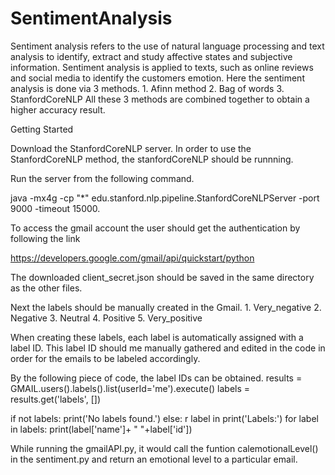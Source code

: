 # SentimentAnalysis
Sentiment analysis refers to the use of natural language processing and text analysis to identify, extract and study affective
states and subjective information. Sentiment analysis is applied to texts, such as online reviews and social media to identify the customers emotion.
Here the sentiment analysis is done via 3 methods.
	1. Afinn method
	2. Bag of words
	3. StanfordCoreNLP
All these 3 methods are combined together to obtain a higher accuracy result.

Getting Started

Download the StanfordCoreNLP server.
In order to use the StanfordCoreNLP method, the stanfordCoreNLP should be runnning.

Run the server from the following command.


java -mx4g -cp "*" edu.stanford.nlp.pipeline.StanfordCoreNLPServer -port 9000 -timeout 15000.


To access the gmail account the user should get the authentication by following the link


https://developers.google.com/gmail/api/quickstart/python


The downloaded client_secret.json should be saved in the same directory as the other files.


Next the labels should be manually created in the Gmail.
	1. Very_negative
	2. Negative
	3. Neutral
	4. Positive
	5. Very_positive

When creating these labels, each label is automatically assigned with a label ID.
This label ID should me manually gathered and edited in the code in order for the emails to be labeled accordingly.

By the following piece of code, the label IDs can be obtained.
results = GMAIL.users().labels().list(userId='me').execute()
labels = results.get('labels', [])

if not labels:
    print('No labels found.')
else:
	r label in print('Labels:')
	for label in labels:
    	print(label['name']+ " "+label['id'])

While running the gmailAPI.py, it would call the funtion calemotionalLevel() in the sentiment.py and return an emotional level to a particular email.
